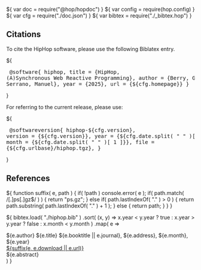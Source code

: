 ${ var doc = require("@hop/hopdoc") }
${ var config = require(hop.config) }
${ var cfg = require("./doc.json") }
${ var bibtex = require("./_bibtex.hop") }

Citations
---------

To cite the HipHop software, please use the following Biblatex entry.

${<pre class="bibtex">
@software{ hiphop,
   title = {HipHop, (A)Synchronous Web Reactive Programming},
   author = {Berry, G{\'e}rard and Serrano, Manuel},
   year = {2025},
   url = {${cfg.homepage}}
}
</pre>}

For referring to the current release, please use:

${<pre class="bibtex">
@softwareversion{ hiphop-${cfg.version},
  version = {${cfg.version}},
  year = {${cfg.date.split( " " )[ 2 ]}},
  month = {${cfg.date.split( " " )[ 1 ]}},
  file = {${cfg.urlbase}/hiphop.tgz},
}
</pre>}


References
----------

${ function suffix( e, path ) {
if( !path ) console.error( e );
    if( path.match( /[.]ps[.]gz$/ ) ) {
       return "ps.gz";
    } else if( path.lastIndexOf( "." ) > 0 ) {
       return path.substring( path.lastIndexOf( "." ) + 1 );
    } else {
       return path;
    }
  }
}

${ bibtex.load( "./hiphop.bib" )
  .sort( (x, y) => x.year < y.year ? true : x.year > y.year ? false : x.month < y.month )
  .map( e => 
<div class="bibentry">
  <span class="author">${e.author}</span>
  <span class="title">${e.title}</span>
  <span class="booktitle">${e.booktitle || e.journal}</span>,
  <span class="address">${e.address}</span>,
  <span class="month">${e.month}</span>,
  <span class="year">${e.year}</span>
  <div class="download">
     <a href=${e.download}>${suffix(e, e.download || e.url)}</a>
  </div>
  <div class="abstract">
    ${e.abstract}
  </div>
</div> ) }

